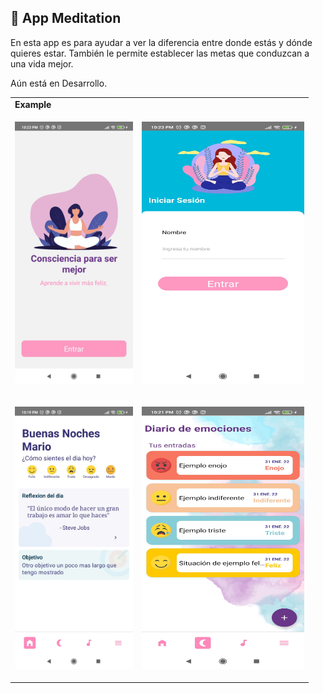 ## 🚀 App Meditation 



En esta app es para ayudar a ver la diferencia entre donde estás y dónde quieres estar. También le permite establecer las metas que conduzcan a una vida mejor.

Aún está en Desarrollo.


<table>
  <tr><td colspan=2><strong>Example</strong></td></tr>
  <tr>
    <td><p align="center"><img src="./Examples/example1.jpg" height="420"/></p></td>
    <td><p align="center"><img src="./Examples/example2.jpg" width="260" height="420"/></p></td>
  </tr>
  <tr>
    <td><p align="center"><img src="./Examples/example3.jpg" height="420"/></p></td>
    <td><p align="center"><img src="./Examples/example4.jpg" width="260" height="420"/></p></td>
  </tr>
 
</table>

